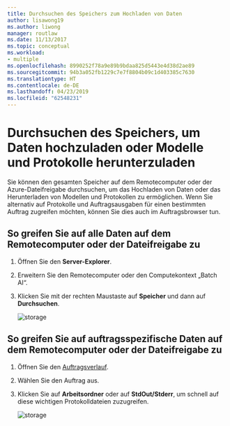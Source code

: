 ```yaml
---
title: Durchsuchen des Speichers zum Hochladen von Daten
author: lisawong19
ms.author: liwong
manager: routlaw
ms.date: 11/13/2017
ms.topic: conceptual
ms.workload:
- multiple
ms.openlocfilehash: 8990252f78a9e89b9bdaa825d5443e4d38d2ae89
ms.sourcegitcommit: 94b3a052fb1229c7e7f8804b09c1d403385c7630
ms.translationtype: HT
ms.contentlocale: de-DE
ms.lasthandoff: 04/23/2019
ms.locfileid: "62548231"
---
```

# <a name="browse-storage-to-upload-data-or-download-models-and-logs"></a>Durchsuchen des Speichers, um Daten hochzuladen oder Modelle und Protokolle herunterzuladen

Sie können den gesamten Speicher auf dem Remotecomputer oder der Azure-Dateifreigabe durchsuchen, um das Hochladen von Daten oder das Herunterladen von Modellen und Protokollen zu ermöglichen. Wenn Sie alternativ auf Protokolle und Auftragsausgaben für einen bestimmten Auftrag zugreifen möchten, können Sie dies auch im Auftragsbrowser tun.

## <a name="to-access-all-data-on-the-remote-machine-or-file-share"></a>So greifen Sie auf alle Daten auf dem Remotecomputer oder der Dateifreigabe zu

1. Öffnen Sie den **Server-Explorer**.
2. Erweitern Sie den Remotecomputer oder den Computekontext „Batch AI“.
3. Klicken Sie mit der rechten Maustaste auf **Speicher** und dann auf **Durchsuchen**.

    ![storage](media/manage-storage/browse-storage.png)

## <a name="to-access-job-specific-data-on-the-remote-machine-or-file-share"></a>So greifen Sie auf auftragsspezifische Daten auf dem Remotecomputer oder der Dateifreigabe zu

1. Öffnen Sie den [Auftragsverlauf](job-details.md).
2. Wählen Sie den Auftrag aus.
3. Klicken Sie auf **Arbeitsordner** oder auf **StdOut/Stderr**, um schnell auf diese wichtigen Protokolldateien zuzugreifen.

    ![storage](media/manage-storage/job-workingfolder.png)